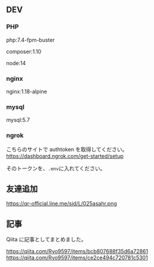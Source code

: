 ## DEV

### PHP

php:7.4-fpm-buster

composer:1.10

node:14

### nginx

nginx:1.18-alpine

### mysql

mysql:5.7

### ngrok

こちらのサイトで authtoken を取得してください。
https://dashboard.ngrok.com/get-started/setup

そのトークンを、`.env`に入れてください。

## 友達追加

https://qr-official.line.me/sid/L/025asahr.png

## 記事

Qiita に記事としてまとめました。

https://qiita.com/Ryo9597/items/bcb807688f35d6a72861
https://qiita.com/Ryo9597/items/ce2ce494c720781c5301
